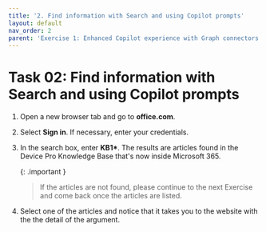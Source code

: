 ```yaml
---
title: '2. Find information with Search and using Copilot prompts'
layout: default
nav_order: 2
parent: 'Exercise 1: Enhanced Copilot experience with Graph connectors'
---
```


# Task 02: Find information with Search and using Copilot prompts

1.   Open a new browser tab and go to **office.com**.

1.   Select **Sign in**. If necessary, enter your credentials.

1.   In the search box, enter **KB1&#42;**. The results are articles found in the Device Pro Knowledge Base that's now inside Microsoft 365.

	 {: .important }
 	 > If the articles are not found, please continue to the next Exercise and come back once the articles are listed.


1.   Select one of the articles and notice that it takes you to the website with the the detail of the argument.
